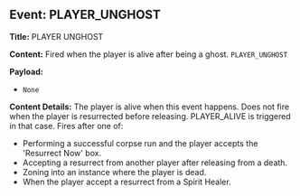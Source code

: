 ## Event: PLAYER_UNGHOST

**Title:** PLAYER UNGHOST

**Content:**
Fired when the player is alive after being a ghost.
`PLAYER_UNGHOST`

**Payload:**
- `None`

**Content Details:**
The player is alive when this event happens. Does not fire when the player is resurrected before releasing. PLAYER_ALIVE is triggered in that case.
Fires after one of:
- Performing a successful corpse run and the player accepts the 'Resurrect Now' box.
- Accepting a resurrect from another player after releasing from a death.
- Zoning into an instance where the player is dead.
- When the player accept a resurrect from a Spirit Healer.